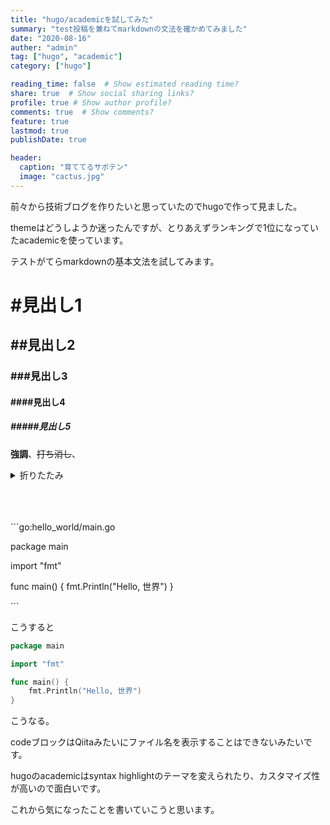 ```yaml
---
title: "hugo/academicを試してみた"
summary: "test投稿を兼ねてmarkdownの文法を確かめてみました"
date: "2020-08-16"
auther: "admin"
tag: ["hugo", "academic"]
category: ["hugo"]

reading_time: false  # Show estimated reading time?
share: true  # Show social sharing links?
profile: true # Show author profile?
comments: true  # Show comments?
feature: true
lastmod: true
publishDate: true

header:
  caption: "育ててるサボテン"
  image: "cactus.jpg"
---
```


前々から技術ブログを作りたいと思っていたのでhugoで作って見ました。

themeはどうしようか迷ったんですが、とりあえずランキングで1位になっていたacademicを使っています。

テストがてらmarkdownの基本文法を試してみます。

# #見出し1
## ##見出し2
### ###見出し3
#### ####見出し4
##### #####見出し5

**強調**、~~打ち消し~~、<details><summary>折りたたみ</summary><div>

Goのやつ

```go
package main

import "fmt"

func main() {
    fmt.Println("Hello, 世界")
}
```
</div></details>

<br>
<br>
<br>


\```go:hello_world/main.go

package main

import "fmt"

func main() {
    fmt.Println("Hello, 世界")
}

\```

こうすると


```go:hello_world/main.go
package main

import "fmt"

func main() {
    fmt.Println("Hello, 世界")
}
```

こうなる。

codeブロックはQiitaみたいにファイル名を表示することはできないみたいです。

hugoのacademicはsyntax highlightのテーマを変えられたり、カスタマイズ性が高いので面白いです。

これから気になったことを書いていこうと思います。

